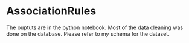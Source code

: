 # AssociationRules


The ouptuts are in the python notebook. Most of the data cleaning was done on the database. Please refer to my schema for the dataset.
